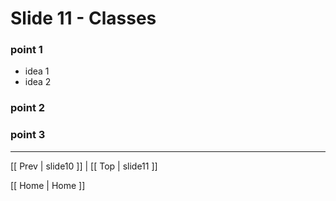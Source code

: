 # Slide 11 - Classes

### point 1
 * idea 1
 * idea 2

### point 2
### point 3

***
[[ Prev | slide10 ]] | [[ Top | slide11 ]]

[[ Home | Home ]]